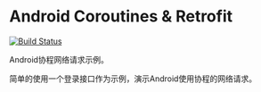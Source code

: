 # Android Coroutines & Retrofit
[![Build Status](https://travis-ci.com/jotyy/coroutines-retrofit-example.svg?branch=master)](https://travis-ci.com/jotyy/coroutines-retrofit-example)

Android协程网络请求示例。

简单的使用一个登录接口作为示例，演示Android使用协程的网络请求。